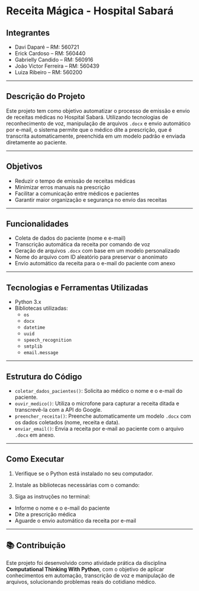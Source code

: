 # Receita Mágica - Hospital Sabará

## Integrantes

- Davi Daparé – RM: 560721  
- Erick Cardoso – RM: 560440  
- Gabrielly Candido – RM: 560916  
- João Victor Ferreira – RM: 560439  
- Luiza Ribeiro – RM: 560200  

---

## Descrição do Projeto

Este projeto tem como objetivo automatizar o processo de emissão e envio de receitas médicas no Hospital Sabará. Utilizando tecnologias de reconhecimento de voz, manipulação de arquivos `.docx` e envio automático por e-mail, o sistema permite que o médico dite a prescrição, que é transcrita automaticamente, preenchida em um modelo padrão e enviada diretamente ao paciente.

---

## Objetivos

- Reduzir o tempo de emissão de receitas médicas  
- Minimizar erros manuais na prescrição  
- Facilitar a comunicação entre médicos e pacientes  
- Garantir maior organização e segurança no envio das receitas  

---

## Funcionalidades

- Coleta de dados do paciente (nome e e-mail)  
- Transcrição automática da receita por comando de voz  
- Geração de arquivos `.docx` com base em um modelo personalizado  
- Nome do arquivo com ID aleatório para preservar o anonimato  
- Envio automático da receita para o e-mail do paciente com anexo  

---

## Tecnologias e Ferramentas Utilizadas

- Python 3.x  
- Bibliotecas utilizadas:
  - `os`  
  - `docx`  
  - `datetime`  
  - `uuid`  
  - `speech_recognition`  
  - `smtplib`  
  - `email.message`  

---

## Estrutura do Código

- `coletar_dados_pacientes()`: Solicita ao médico o nome e o e-mail do paciente.  
- `ouvir_medico()`: Utiliza o microfone para capturar a receita ditada e transcrevê-la com a API do Google.  
- `preencher_receita()`: Preenche automaticamente um modelo `.docx` com os dados coletados (nome, receita e data).  
- `enviar_email()`: Envia a receita por e-mail ao paciente com o arquivo `.docx` em anexo.  

---

## Como Executar

1. Verifique se o Python está instalado no seu computador.

2. Instale as bibliotecas necessárias com o comando:

5. Siga as instruções no terminal:
- Informe o nome e o e-mail do paciente
- Dite a prescrição médica
- Aguarde o envio automático da receita por e-mail

---

## 📚 Contribuição

Este projeto foi desenvolvido como atividade prática da disciplina **Computational Thinking With Python**, com o objetivo de aplicar conhecimentos em automação, transcrição de voz e manipulação de arquivos, solucionando problemas reais do cotidiano médico.

